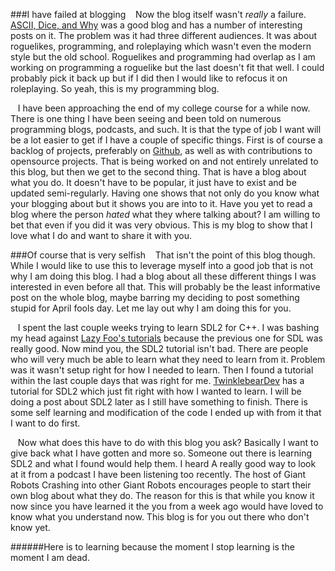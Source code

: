 ###I have failed at blogging
&nbsp;&nbsp;&nbsp;Now the blog itself wasn't *really* a failure. [ASCII, Dice, and Why](asciidice.blogspot.com "A dead blog that yet may live when the stars align") was a good blog and has a number of interesting posts on it. 
The problem was it had three different audiences. 
It was about roguelikes, programming, and roleplaying which wasn't even the modern style but the old school. 
Roguelikes and programming had overlap as I am working on programming a roguelike but the last doesn't fit that well. 
I could probably pick it back up but if I did then I would like to refocus it on roleplaying.
So yeah, this is my programming blog.

&nbsp;&nbsp;&nbsp;I have been approaching the end of my college course for a while now. 
There is one thing I have been seeing and been told on numerous programming blogs, podcasts, and such. 
It is that the type of job I want will be a lot easier to get if I have a couple of specific things. 
First is of course a backlog of projects, preferably on [Github](github.com "One of the more popular ways to source control opensource programming projects"), as well as with contributions to opensource projects. 
That is being worked on and not entirely unrelated to this blog, but then we get to the second thing. 
That is have a blog about what you do. 
It doesn't have to be popular, it just have to exist and be updated semi-regularly. 
Having one shows that not only do you know what your blogging about but it shows you are into to it. 
Have you yet to read a blog where the person *hated* what they where talking about? 
I am willing to bet that even if you did it was very obvious. 
This is my blog to show that I love what I do and want to share it with you.

###Of course that is very selfish
&nbsp;&nbsp;&nbsp;That isn't the point of this blog though. 
While I would like to use this to leverage myself into a good job that is not why I am doing this blog. 
I had a blog about all these different things I was interested in even before all that. 
This will probably be the least informative post on the whole blog, maybe barring my deciding to post something stupid for April fools day. 
Let me lay out why I am doing this for you.

&nbsp;&nbsp;&nbsp;I spent the last couple weeks trying to learn SDL2 for C++. 
I was bashing my head against [Lazy Foo's tutorials](http://lazyfoo.net/tutorials/SDL/index.php "I do advise you take a look if you want to learn SDL") because the previous one for SDL was really good. 
Now mind you, the SDL2 tutorial isn't bad. 
There are people who will very much be able to learn what they need to learn from it. 
Problem was it wasn't setup right for how I needed to learn. 
Then I found a tutorial within the last couple days that was right for me. 
[TwinklebearDev](http://www.willusher.io/pages/sdl2/ "A good tutorial for SDL2 to take a look at") has a tutorial for SDL2 which just fit right with how I wanted to learn. 
I will be doing a post about SDL2 later as I still have something to finish. 
There is some self learning and modification of the code I ended up with from it that I want to do first.

&nbsp;&nbsp;&nbsp;Now what does this have to do with this blog you ask? 
Basically I want to give back what I have gotten and more so. 
Someone out there is learning SDL2 and what I found would help them. 
I heard A really good way to look at it from a podcast I have been listening too recently. 
The host of Giant Robots Crashing into other Giant Robots encourages people to start their own blog about what they do. 
The reason for this is that while you know it now since you have learned it the you from a week ago would have loved to know what you understand now. 
This blog is for you out there who don't know yet.

######Here is to learning because the moment I stop learning is the moment I am dead.